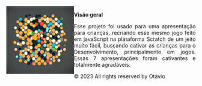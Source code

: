 <img align='left' src="https://github.com/Otavig/PointCircle/blob/main/imgs/icon.jpg" height='180px'/>

**Visão geral**  
<p align="justify">Esse projeto foi usado para uma apresentação para crianças, recriando esse mesmo jogo feito em javaScript na plataforma Scratch de um jeito muito fácil, buscando cativar as crianças para o Desenvolvimento, principalmente em jogos. Essas 7 apresentações foram cativantes e totalmente agradáveis.</p>


© 2023 All rights reserved by Otávio 
